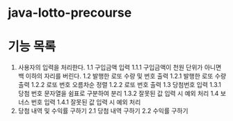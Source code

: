 # java-lotto-precourse

# 기능 목록
1. 사용자의 입력을 처리한다.
    1.1 구입금액 입력
        1.1.1 구입금액이 천원 단위가 아니면 백 이하의 자리를 버린다.
    1.2 발행한 로또 수량 및 번호 출력
        1.2.1 발행한 로또 수량 출력
        1.2.2 로또 번호 오름차순 정렬
        1.2.2 로또 번호 출력
    1.3 당첨번호 입력
        1.3.1 당첨 번호 문자열을 쉼표로 구분하여 분리
        1.3.2 잘못된 값 입력 시 예외 처리
    1.4 보너스 번호 입력
        1.4.1 잘못된 값 입력 시 예외 처리
2. 당첨 내역 및 수익률 구하기
    2.1 당첨 내역 구하기
    2.2 수익률 구하기